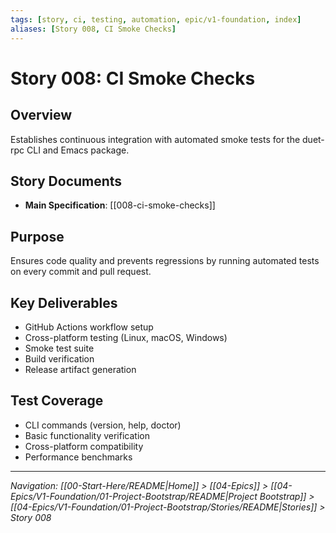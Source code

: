 ```yaml
---
tags: [story, ci, testing, automation, epic/v1-foundation, index]
aliases: [Story 008, CI Smoke Checks]
---
```


# Story 008: CI Smoke Checks

## Overview
Establishes continuous integration with automated smoke tests for the duet-rpc CLI and Emacs package.

## Story Documents
- **Main Specification**: [[008-ci-smoke-checks]]

## Purpose
Ensures code quality and prevents regressions by running automated tests on every commit and pull request.

## Key Deliverables
- GitHub Actions workflow setup
- Cross-platform testing (Linux, macOS, Windows)
- Smoke test suite
- Build verification
- Release artifact generation

## Test Coverage
- CLI commands (version, help, doctor)
- Basic functionality verification
- Cross-platform compatibility
- Performance benchmarks

---
*Navigation: [[00-Start-Here/README|Home]] > [[04-Epics]] > [[04-Epics/V1-Foundation/01-Project-Bootstrap/README|Project Bootstrap]] > [[04-Epics/V1-Foundation/01-Project-Bootstrap/Stories/README|Stories]] > Story 008*